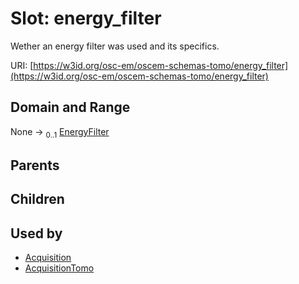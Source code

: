 
# Slot: energy_filter

Wether an energy filter was used and its specifics.

URI: [https://w3id.org/osc-em/oscem-schemas-tomo/energy_filter](https://w3id.org/osc-em/oscem-schemas-tomo/energy_filter)


## Domain and Range

None &#8594;  <sub>0..1</sub> [EnergyFilter](EnergyFilter.md)

## Parents


## Children


## Used by

 * [Acquisition](Acquisition.md)
 * [AcquisitionTomo](AcquisitionTomo.md)
